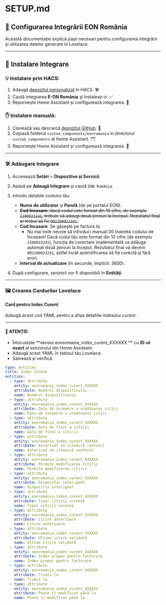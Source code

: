 
# SETUP.md

## 🔧 Configurarea Integrării EON România

Această documentație explică pașii necesari pentru configurarea integrării și utilizarea datelor generate în Lovelace.

---

## 🚀 Instalare Integrare

### 💡 Instalare prin HACS:
1. Adaugă [depozitul personalizat](https://github.com/cnecrea/eonromania) în HACS. 🛠️
2. Caută integrarea **E-ON România** și instaleaz-o. ✅
3. Repornește Home Assistant și configurează integrarea. 🔄

### ✋ Instalare manuală:
1. Clonează sau descarcă [depozitul GitHub](https://github.com/cnecrea/eonromania). 📂
2. Copiază folderul `custom_components/eonromania` în directorul `custom_components` al Home Assistant. 🗂️
3. Repornește Home Assistant și configurează integrarea. 🔧

---

### 🛠️ Adăugare Integrare
1. Accesează **Setări** > **Dispozitive și Servicii**.
2. Apasă pe **Adaugă Integrare** și caută `EON România`.
3. Introdu detaliile contului tău:
   - **Nume de utilizator** și **Parolă** (de pe portalul EON).
   - ~~**Cod încasare**: dacă codul este format din 10 cifre, de exemplu `2100023241`, trebuie să adaugi două zerouri la început. Rezultatul final ar trebui să fie `002100023241`.~~
   - **Cod încasare**: Se găsește pe factura ta
     - Nu mai este nevoie să introduci manual 00 înaintea codului de încasare! Dacă codul tău este format din 10 cifre (de exemplu `2100023241`), funcția de corectare implementată va adăuga automat două zerouri la început. Rezultatul final va deveni `002100023241`, astfel încât autentificarea să fie corectă și fără erori.
   - **Interval de actualizare** (în secunde, implicit: 3600).

4. După configurare, senzorii vor fi disponibili în **Entități**.

---

### 🖼️ Crearea Cardurilor Lovelace

#### **Card pentru Index Curent**
Adaugă acest cod YAML pentru a afișa detaliile indexului curent:

---

#### 🚨 ATENȚIE:
  - Înlocuiește **sensor.eonromania_index_curent_XXXXXX ** cu **ID-ul exact** al senzorului din Home Assistant.
  - Adaugă acest YAML în tabloul tău Lovelace.
  - Salvează și verifică.

```yaml
type: entities
title: Index Curent
entities:
  - type: attribute
    entity: eonromania_index_curent_XXXXXX
    attribute: Numărul dispozitivului
    name: Numărul dispozitivului
  - type: attribute
    entity: eonromania_index_curent_XXXXXX
    attribute: Data de începere a următoarei citiri
    name: Data de începere a următoarei citiri
  - type: attribute
    entity: eonromania_index_curent_XXXXXX
    attribute: Data de final a citirii
    name: Data de final a citirii
  - type: attribute
    entity: eonromania_index_curent_XXXXXX
    attribute: Autorizat să citească contorul
    name: Autorizat să citească contorul
  - type: attribute
    entity: eonromania_index_curent_XXXXXX
    attribute: Permite modificarea citirii
    name: Permite modificarea citirii
  - type: attribute
    entity: eonromania_index_curent_XXXXXX
    attribute: Dispozitiv inteligent
    name: Dispozitiv inteligent
  - type: attribute
    entity: eonromania_index_curent_XXXXXX
    attribute: Tipul citirii curente
    name: Tipul citirii curente
  - type: attribute
    entity: eonromania_index_curent_XXXXXX
    attribute: Citire anterioară
    name: Citire anterioară
  - type: attribute
    entity: eonromania_index_curent_XXXXXX
    attribute: Ultima citire validată
    name: Ultima citire validată
  - type: attribute
    entity: eonromania_index_curent_XXXXXX
    attribute: Index propus pentru facturare
    name: Index propus pentru facturare
  - type: attribute
    entity: eonromania_index_curent_XXXXXX
    attribute: Trimis la
    name: Trimis la
  - type: attribute
    entity: eonromania_index_curent_XXXXXX
    attribute: Poate fi modificat până la
    name: Poate fi modificat până la
```
